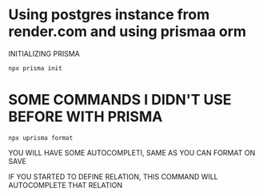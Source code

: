 # Using postgres instance from render.com and using prismaa orm

INITIALIZING PRISMA

```
npx prisma init
```

# SOME COMMANDS I DIDN'T USE BEFORE WITH PRISMA

```
npx uprisma format
```

YOU WILL HAVE SOME AUTOCOMPLETI, SAME AS YOU CAN FORMAT ON SAVE

IF YOU STARTED TO DEFINE RELATION, THIS COMMAND WILL AUTOCOMPLETE THAT RELATION
